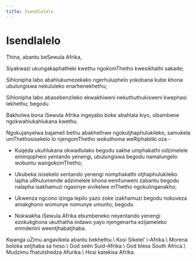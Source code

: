 ```yaml
---
title: Isendlalelo
---
```


# Isendlalelo

Thina, abantu beSewula Afrika, 

Siyakwazi ukungakaphatheki kwethu ngokomThetho kwesikhathi sakade;

Sihlonipha labo abahlukumezekako ngerhuluphelo yokobana kube khona ubulungiswa nekululeko enarhenekhethu;

Sihlonipha labo abasebenzileko ekwakhiweni nekuthuthukisweni kwephasi lekhethu; begodu 

Bakholwa bona iSewula Afrika ingeyabo boke abahlala kiyo, sibambene ngokwahlukahlukana kwethu.

Ngokujanyelwa bajameli bethu abakhethwe ngokutjhaphulukileko, samukela umThethosisekelo lo njengomThetho wokuthoma weRiphabliki oza  -

*   Kuqeda ukuhlukana okwadlulako begodu sakhe umphakathi odzimelele eminqopheni yentando yenengi, ubulungiswa begodu namalungelo wobuntu wangokomThetho;

*   Ukubeka isisekelo sentando yenengi nomphakathi otjhaphulukileko lapha uRhulumende adzimelele khona eemfunweni zabantu begodu nalapha isakhamuzi ngasinye sivikelwe mThetho ngokulinganakho;

*   Ukwenza ngcono izinga lepilo yazo zoke izakhamuzi begodu nokuveza amakghono womunye nomunye umuntu; begodu

*   Nokwakha iSewula Afrika ebumbeneko neyentando yenengi ezokukghona ukuthatha indawo yayo njengenarha ezijameleko emndenini weentjhabatjhaba.

Kwanga uZimu angavikela abantu bekhethu.\\
Kosi Sikelel’ i-Afrika.\\
Morena boloka setjhaba sa heso.\\
God seën Suid-Afrika.\\
God bless South Africa.\\
Mudzimu fhatutshedza Afurika.\\
Hosi katekisa Afrika.